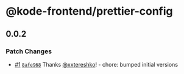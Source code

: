 # @kode-frontend/prettier-config

## 0.0.2

### Patch Changes

- [#1](https://github.com/appKODE/frontend-depend/pull/1) [`8afe968`](https://github.com/appKODE/frontend-depend/commit/8afe968152c3eaf1d2f42dfb34260c6c227a3d0f) Thanks [@xxtereshko](https://github.com/xxtereshko)! - chore: bumped initial versions
